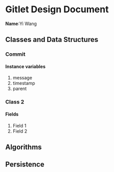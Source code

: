 # Gitlet Design Document

**Name**:Yi Wang

## Classes and Data Structures

### Commit

#### Instance variables

1. message
2. timestamp
3. parent


### Class 2

#### Fields

1. Field 1
2. Field 2


## Algorithms

## Persistence

